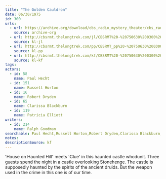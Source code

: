 ```yaml
---
title: "The Golden Cauldron"
date: 06/30/1975
id: 300
urls: 
  - url: https://archive.org/download/cbs_radio_mystery_theater/cbs_radio_mystery_theater-0251-0300.zip/cbs_radio_mystery_theater-0251-0300%2Fcbsrmt_0300_the_golden_cauldron.mp3
    source: archive-org
  - url: http://cbsrmt.thelongtrek.com/jl/CBSRMT%20-%20750630%200300%20The%20Golden%20Cauldron_jl.mp3
    source: kl-jl
  - url: http://cbsrmt.thelongtrek.com/pp/CBSRMT_pp%20-%20750630%200300%20The%20Golden%20Cauldron.mp3
    source: kl-pp
  - url: http://cbsrmt.thelongtrek.com/kf/CBSRMT%20-%20750630%200300%20The%20Golden%20Cauldron_kf.mp3
    source: kl-kf
tags: 
actors:  
  - id: 58
    name: Paul Hecht  
  - id: 151
    name: Russell Horton  
  - id: 16
    name: Robert Dryden  
  - id: 65
    name: Clarissa Blackburn  
  - id: 119
    name: Patricia Elliott
writers:  
  - id: 214
    name: Ralph Goodman
searchable: Paul Hecht,Russell Horton,Robert Dryden,Clarissa Blackburn,Patricia Elliott Ralph Goodman
notes: 
descriptionSource: kf
---
```

'House on Haunted Hill' meets 'Clue' in this haunted castle whodunit. Three guests spend the night in a castle overlooking Stonehenge. The castle is supposedly haunted by the spirits of the ancient druids. But the weapon used in the crime in this one is of our time.